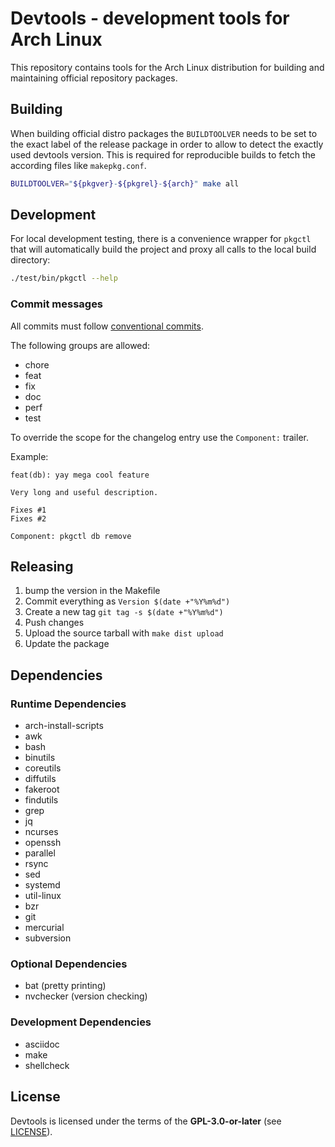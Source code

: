 # Devtools - development tools for Arch Linux

This repository contains tools for the Arch Linux distribution for building
and maintaining official repository packages.

## Building

When building official distro packages the `BUILDTOOLVER` needs to be set to the
exact label of the release package in order to allow to detect the exactly used
devtools version. This is required for reproducible builds to fetch the according
files like `makepkg.conf`.

```sh
BUILDTOOLVER="${pkgver}-${pkgrel}-${arch}" make all
```

## Development

For local development testing, there is a convenience wrapper for `pkgctl` that
will automatically build the project and proxy all calls to the local build directory:

```sh
./test/bin/pkgctl --help
```

### Commit messages

All commits must follow [conventional commits](https://www.conventionalcommits.org).

The following groups are allowed:

- chore
- feat
- fix
- doc
- perf
- test

To override the scope for the changelog entry use the `Component:` trailer.

Example:

```
feat(db): yay mega cool feature

Very long and useful description.

Fixes #1
Fixes #2

Component: pkgctl db remove
```

## Releasing

1. bump the version in the Makefile
2. Commit everything as  ```Version $(date +"%Y%m%d")```
3. Create a new tag ```git tag -s $(date +"%Y%m%d")```
4. Push changes
5. Upload the source tarball with ```make dist upload```
6. Update the package

## Dependencies

### Runtime Dependencies

- arch-install-scripts
- awk
- bash
- binutils
- coreutils
- diffutils
- fakeroot
- findutils
- grep
- jq
- ncurses
- openssh
- parallel
- rsync
- sed
- systemd
- util-linux
- bzr
- git
- mercurial
- subversion

### Optional Dependencies

- bat (pretty printing)
- nvchecker (version checking)

### Development Dependencies

- asciidoc
- make
- shellcheck

## License

Devtools is licensed under the terms of the **GPL-3.0-or-later** (see [LICENSE](LICENSE)).
